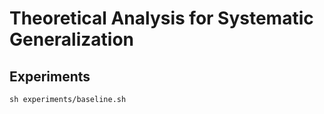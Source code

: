 # Theoretical Analysis for Systematic Generalization

## Experiments
    sh experiments/baseline.sh

